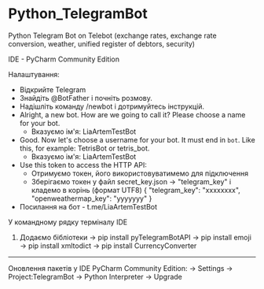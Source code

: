 # Python_TelegramBot
Python Telegram Bot on Telebot (exchange rates, exchange rate conversion, weather, unified register of debtors, security)

IDE - PyCharm Community Edition

Налаштування:
 - Відкрийте Telegram
 - Знайдіть @BotFather і почніть розмову.
 - Надішліть команду /newbot і дотримуйтесь інструкцій.
 - Alright, a new bot. How are we going to call it? Please choose a name for your bot.
   - Вказуємо ім'я: LiaArtemTestBot
 - Good. Now let's choose a username for your bot. It must end in `bot`. Like this, for example: TetrisBot or tetris_bot.
   - Вказуємо ім'я: LiaArtemTestBot
 - Use this token to access the HTTP API:
   - Отримуємо токен, його використовуватимемо для підключення
   - Зберігаємо токен у файл secret_key.json -> "telegram_key" і кладемо в корінь (формат UTF8)
     {
      "telegram_key": "xxxxxxxx",
      "openweathermap_key": "yyyyyyy"
     }
 - Посилання на бот - t.me/LiaArtemTestBot

У командному рядку терміналу IDE
1) Додаємо бібліотеки
-> pip install pyTelegramBotAPI
-> pip install emoji
-> pip install xmltodict
-> pip install CurrencyConverter

---------------------------------------------------
Оновлення пакетів у IDE PyCharm Community Edition:
-> Settings -> Project:TelegramBot -> Python Interpreter -> Upgrade
